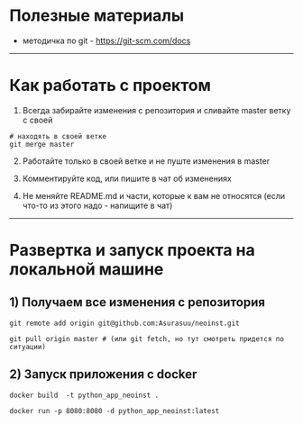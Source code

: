 # Полезные материалы

- методичка по git - https://git-scm.com/docs

---

# Как работать с проектом

1) Всегда забирайте изменения с репозитория и сливайте master ветку с своей

```shell
# находять в своей ветке
git merge master
```

2) Работайте только в своей ветке и не пуште изменения в master

3) Комментируйте код, или пишите в чат об изменениях

4) Не меняйте README.md и части, которые к вам не относятся (если что-то из этого надо - напищите в чат)

---

# Развертка и запуск проекта на локальной машине

## 1) Получаем все изменения с репозитория 

```shell
git remote add origin git@github.com:Asurasuu/neoinst.git

git pull origin master # (или git fetch, но тут смотреть придется по ситуации)
```

## 2) Запуск приложения с docker

```shell
docker build  -t python_app_neoinst .

docker run -p 8080:8080 -d python_app_neoinst:latest
```